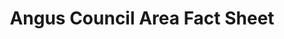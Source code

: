 ---
schema: default
title: Angus Council Area Fact Sheet
organization: Angus Council
notes: >-
    Sourced from National Records of Scotland website the fact sheet brings together up-to-date statistics of the Angus area.
    https://www.nrscotland.gov.uk/statistics-and-data/statistics/stats-at-a-glance/council-area-profiles

resources:
  - name: Angus Council Area Fact Sheet XLS
  - url: >-
      http://opendata.angus.gov.uk/dataset/6937ec2d-e0af-435b-8030-66090b0b4033/resource/b94f0cc6-1b9c-4dab-baf4-e6655239ad97/download/angus-council-area-fact-sheet.xls
  - format: XLS

  - name: Angus Council Area Fact Sheet PDF
  - url: >-
      http://opendata.angus.gov.uk/dataset/6937ec2d-e0af-435b-8030-66090b0b4033/resource/90530c83-2efc-400a-a6b1-24039d8a6093/download/angus-council-area-fact-sheet.pdf
  - format: PDF
license: UK Open Government Licence (OGL)
category:

  - births
  - civil partnerships
  - deaths
  - dwellings
  - households
  - life expectancy
  - marriages
  - migration
  - population
  - projections
  - statistics
maintainer: Angus Council
maintainer_email: someone@example.com
---